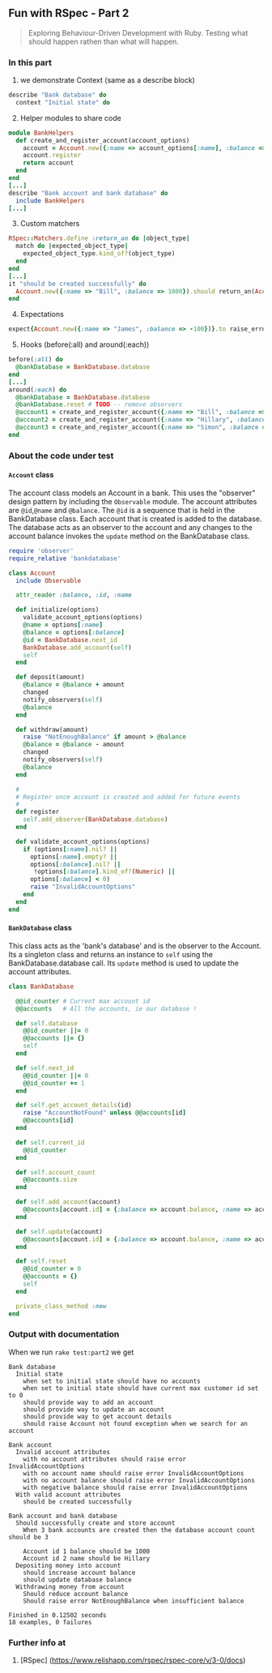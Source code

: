 ## Fun with RSpec - Part 2
> Exploring Behaviour-Driven Development with Ruby. Testing what should happen rathen than what will happen.

### In this part
1. we demonstrate Context (same as a describe block)
```ruby
describe "Bank database" do
  context "Initial state" do
```

2. Helper modules to share code
```ruby
module BankHelpers
  def create_and_register_account(account_options)
    account = Account.new({:name => account_options[:name], :balance => account_options[:balance]})
    account.register
    return account
  end
end
[...]
describe "Bank account and bank database" do
  include BankHelpers
[...]
```

3. Custom matchers
```ruby
RSpec::Matchers.define :return_an do |object_type|
  match do |expected_object_type|
    expected_object_type.kind_of?(object_type)
  end
end
[...]
it "should be created successfully" do
  Account.new({:name => "Bill", :balance => 1000}).should return_an(Account)
end
```

4. Expectations
```ruby
expect{Account.new({:name => "James", :balance => -100})}.to raise_error("InvalidAccountOptions")
```

5. Hooks (before(:all) and around(:each))
```ruby
before(:all) do
  @bankDatabase = BankDatabase.database
end
[...]
around(:each) do
  @bankDatabase = BankDatabase.database
  @bankDatabase.reset # TODO -- remove observers
  @account1 = create_and_register_account({:name => "Bill", :balance => 1000})
  @account2 = create_and_register_account({:name => "Hillary", :balance => 2000})
  @account3 = create_and_register_account({:name => "Simon", :balance => 3000})
end
```


### About the code under test

#### `Account` class

The account class models an Account in a bank. This uses the "observer" design pattern by including the `Observable` module.
The account attributes are `@id`,`@name` and `@balance`. The `@id` is a sequence that is held in the BankDatabase class. Each account that is created is added to the database. The database acts as an observer to the account and any changes to the account balance invokes the `update` method on the BankDatabase class.

```ruby
require 'observer'
require_relative 'bankdatabase'

class Account
  include Observable

  attr_reader :balance, :id, :name

  def initialize(options)
    validate_account_options(options)
    @name = options[:name]
    @balance = options[:balance]
    @id = BankDatabase.next_id
    BankDatabase.add_account(self)
    self
  end

  def deposit(amount)
    @balance = @balance + amount
    changed
    notify_observers(self)
    @balance
  end

  def withdraw(amount)
    raise "NotEnoughBalance" if amount > @balance
    @balance = @balance - amount
    changed
    notify_observers(self)
    @balance
  end

  #
  # Register once account is created and added for future events
  #
  def register
    self.add_observer(BankDatabase.database)
  end

  def validate_account_options(options)
    if (options[:name].nil? || 
      options[:name].empty? || 
      options[:balance].nil? || 
       !options[:balance].kind_of?(Numeric) || 
      options[:balance] < 0) 
      raise "InvalidAccountOptions"
    end
  end
end
```

#### `BankDatabase` class

This class acts as the 'bank's database' and is the observer to the Account. Its a singleton class and returns an instance
to `self` using the BankDatabase.database call. Its `update` method is used to update the account attributes.

```ruby
class BankDatabase

  @@id_counter # Current max account id
  @@accounts   # All the accounts, ie our database !

  def self.database
    @@id_counter ||= 0
    @@accounts ||= {}
    self
  end

  def self.next_id
    @@id_counter ||= 0
    @@id_counter += 1
  end

  def self.get_account_details(id)
    raise "AccountNotFound" unless @@accounts[id]
    @@accounts[id]
  end

  def self.current_id
    @@id_counter
  end

  def self.account_count
    @@accounts.size
  end

  def self.add_account(account)
    @@accounts[account.id] = {:balance => account.balance, :name => account.name}
  end

  def self.update(account)
    @@accounts[account.id] = {:balance => account.balance, :name => account.name}
  end

  def self.reset
    @@id_counter = 0
    @@accounts = {}
    self
  end

  private_class_method :new
end
```

### Output with documentation
When we run `rake test:part2` we get
```
Bank database
  Initial state
    when set to initial state should have no accounts
    when set to initial state should have current max customer id set to 0
    should provide way to add an account
    should provide way to update an account
    should provide way to get account details
    should raise Account not found exception when we search for an account

Bank account
  Invalid account attributes
    with no account attributes should raise error InvalidAccountOptions
    with no account name should raise error InvalidAccountOptions
    with no account balance should raise error InvalidAccountOptions
    with negative balance should raise error InvalidAccountOptions
  With valid account attributes
    should be created successfully

Bank account and bank database
  Should successfully create and store account
    When 3 bank accounts are created then the database account count should be 3

    Account id 1 balance should be 1000
    Account id 2 name should be Hillary
  Depositing money into account
    should increase account balance
    should update database balance
  Withdrawing money from account
    Should reduce account balance
    Should raise error NotEnoughBalance when insufficient balance

Finished in 0.12502 seconds
18 examples, 0 failures
```

### Further info at
1. [RSpec] (https://www.relishapp.com/rspec/rspec-core/v/3-0/docs)